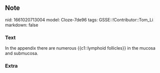 ## Note
nid: 1661020713004
model: Cloze-7de96
tags: GSSE::!Contributor::Tom_Li
markdown: false

### Text
In the appendix there are numerous {{c1::lymphoid follicles}} in the mucosa and submucosa.

### Extra

